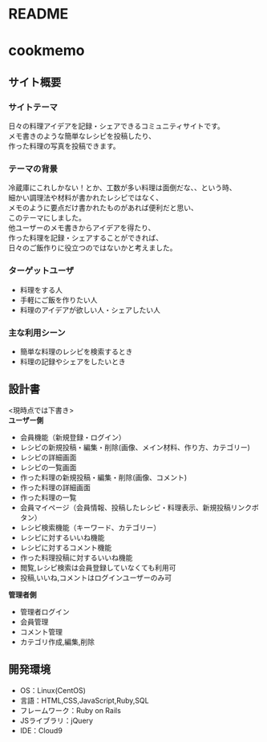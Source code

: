 # README

# cookmemo

## サイト概要
### サイトテーマ
日々の料理アイデアを記録・シェアできるコミュニティサイトです。<br>
メモ書きのような簡単なレシピを投稿したり、<br>
作った料理の写真を投稿できます。

### テーマの背景
冷蔵庫にこれしかない！とか、工数が多い料理は面倒だな、、という時、<br>
細かい調理法や材料が書かれたレシピではなく、<br>
メモのように要点だけ書かれたものがあれば便利だと思い、<br>
このテーマにしました。<br>
他ユーザーのメモ書きからアイデアを得たり、<br>
作った料理を記録・シェアすることができれば、<br>
日々のご飯作りに役立つのではないかと考えました。


### ターゲットユーザ
- 料理をする人
- 手軽にご飯を作りたい人
- 料理のアイデアが欲しい人・シェアしたい人

### 主な利用シーン
- 簡単な料理のレシピを検索するとき
- 料理の記録やシェアをしたいとき


## 設計書
<現時点では下書き><br>
**ユーザー側**<br>
- 会員機能（新規登録・ログイン）
- レシピの新規投稿・編集・削除(画像、メイン材料、作り方、カテゴリー)
- レシピの詳細画面
- レシピの一覧画面
- 作った料理の新規投稿・編集・削除(画像、コメント)
- 作った料理の詳細画面
- 作った料理の一覧
- 会員マイページ（会員情報、投稿したレシピ・料理表示、新規投稿リンクボタン）
- レシピ検索機能（キーワード、カテゴリー）
- レシピに対するいいね機能
- レシピに対するコメント機能
- 作った料理投稿に対するいいね機能
- 閲覧,レシピ検索は会員登録していなくても利用可
- 投稿,いいね,コメントはログインユーザーのみ可<br>

**管理者側**<br>
- 管理者ログイン
- 会員管理
- コメント管理
- カテゴリ作成,編集,削除

## 開発環境
- OS：Linux(CentOS)
- 言語：HTML,CSS,JavaScript,Ruby,SQL
- フレームワーク：Ruby on Rails
- JSライブラリ：jQuery
- IDE：Cloud9